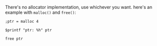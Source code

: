 There's no allocator implementation, use whichever you want.
here's an example with `malloc()` and `free()`:
```
;ptr = malloc 4

$printf "ptr: %h" ptr

free ptr
```
